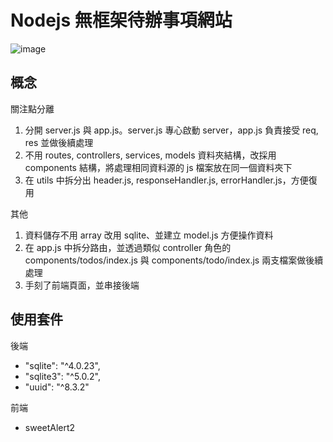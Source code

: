 # Nodejs 無框架待辦事項網站

![image](https://user-images.githubusercontent.com/5466631/156024235-1b781b70-8368-47c9-a0cf-fe14259d6413.png)


## 概念

關注點分離

1. 分開 server.js 與 app.js。server.js 專心啟動 server，app.js 負責接受 req, res 並做後續處理
2. 不用 routes, controllers, services, models 資料夾結構，改採用 components 結構，將處理相同資料源的 js 檔案放在同一個資料夾下
3. 在 utils 中拆分出 header.js, responseHandler.js, errorHandler.js，方便復用

其他

1. 資料儲存不用 array 改用 sqlite、並建立 model.js 方便操作資料
2. 在 app.js 中拆分路由，並透過類似 controller 角色的 components/todos/index.js 與 components/todo/index.js 兩支檔案做後續處理
3. 手刻了前端頁面，並串接後端

## 使用套件

後端

- "sqlite": "^4.0.23",
- "sqlite3": "^5.0.2",
- "uuid": "^8.3.2"

前端

- sweetAlert2

